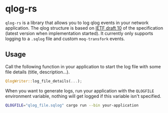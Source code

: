 # qlog-rs

`qlog-rs` is a library that allows you to log qlog events in your network application.
The qlog structure is based on [IETF draft 10](https://datatracker.ietf.org/doc/draft-ietf-quic-qlog-main-schema/10/) of the specification (latest version when implementation started).
It currently only supports logging to a `.sqlog` file and custom `moq-transfork` events.

## Usage

Call the following function in your application to start the log file with some file details (title, description...).

```rust
QlogWriter::log_file_details(...);
```

When you want to generate logs, run your application with the `QLOGFILE` environment variable, nothing will get logged if this variable isn't specified.

```bash
QLOGFILE="qlog_file.sqlog" cargo run --bin your-application
```
